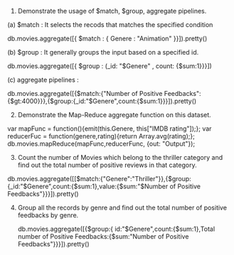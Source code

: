 1. Demonstrate the usage of $match, $group, aggregate pipelines.

  (a) $match : It selects the recods that matches the specified condition
  
  db.movies.aggregate([{ $match : { Genere : "Animation" }}]).pretty()
  
  (b) $group : It generally groups the input based on a specified id.
  
  db.movies.aggregate([{ $group : (_id: "$Genere" , count: {$sum:1}}}])
  
  (c) aggregate pipelines :
  
  db.movies.aggregate([{$match:{"Number of Positive Feedbacks":{$gt:4000}}},{$group:{_id:"$Genere",count:{$sum:1}}}]).pretty()

2. Demonstrate the Map-Reduce aggregate function on this dataset.

  var mapFunc = function(){emit(this.Genere, this["IMDB rating"]);};
  var reducerFuc = function(genere,rating){return Array.avg(rating);};
  db.movies.mapReduce(mapFunc,reducerFunc, {out: "Output"});
  
3. Count the number of Movies which belong to the thriller category and find out the total number of positive reviews in that category. 

  db.movies.aggregate([[$match:{"Genere":"Thriller"}},{$group:{_id:"$Genere",count:{$sum:1},value:{$sum:"$Number of Positive Feedbacks"}}}]).pretty()

4. Group all the records by genre and find out the total number of positive feedbacks by genre.

   db.movies.aggregate([{$group:{ id:"$Genere",count:{$sum:1},Total number of Positive Feedbacks:{$sum:"Number of Positive Feedbacks"}}}]).pretty()


